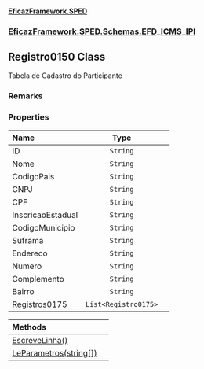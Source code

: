 #### [EficazFramework.SPED](EficazFrameworkSPED.md 'EficazFramework SPED')
### [EficazFramework.SPED.Schemas.EFD_ICMS_IPI](EficazFramework.SPED.Schemas.EFD_ICMS_IPI.md 'EficazFramework.SPED.Schemas.EFD_ICMS_IPI')

## Registro0150 Class

Tabela de Cadastro do Participante

### Remarks
### Properties

| Name | Type | |
| :--- | :---: | :--- |
| ID | `String` |  |
| Nome | `String` |  |
| CodigoPais | `String` |  |
| CNPJ | `String` |  |
| CPF | `String` |  |
| InscricaoEstadual | `String` |  |
| CodigoMunicipio | `String` |  |
| Suframa | `String` |  |
| Endereco | `String` |  |
| Numero | `String` |  |
| Complemento | `String` |  |
| Bairro | `String` |  |
| Registros0175 | `List<Registro0175>` |  |

| Methods | |
| :--- | :--- |
| [EscreveLinha()](EficazFramework.SPED.Schemas.EFD_ICMS_IPI/Registro0150/EscreveLinha().md 'EficazFramework.SPED.Schemas.EFD_ICMS_IPI.Registro0150.EscreveLinha()') | |
| [LeParametros(string[])](EficazFramework.SPED.Schemas.EFD_ICMS_IPI/Registro0150/LeParametros(string[]).md 'EficazFramework.SPED.Schemas.EFD_ICMS_IPI.Registro0150.LeParametros(string[])') | |
